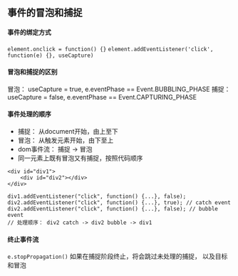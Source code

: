 ## 事件的冒泡和捕捉
#### 事件的绑定方式
```element.onclick = function() {}``` 
```element.addEventListener('click', function(e) {}, useCapture)```
#### 冒泡和捕捉的区别
冒泡： useCapture = true, e.eventPhase == Event.BUBBLING_PHASE 
捕捉： useCapture = false, e.eventPhase == Event.CAPTURING_PHASE 
#### 事件处理的顺序
- 捕捉： 从document开始，由上至下
- 冒泡： 从触发元素开始，由下至上
- dom事件流： 捕捉 -> 冒泡
- 同一元素上既有冒泡又有捕捉，按照代码顺序
```
<div id="div1">
	<div id="div2"></div>
</div>

div1.addEventListener("click", function() {...}, false); 
div2.addEventListener("click", function() {...}, true); // catch event
div2.addEventListener("click", function() {...}, false); // bubble event
// 处理顺序： div2 catch -> div2 bubble -> div1
```
#### 终止事件流
```e.stopPropagation()``` 
如果在捕捉阶段终止，将会跳过未处理的捕捉， 以及目标和冒泡


